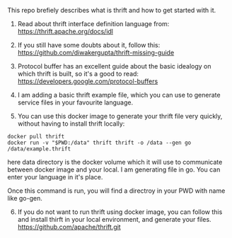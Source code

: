 This repo brefiely describes what is thrift and how to get started with it.

1. Read about thrift interface definition language from: 
https://thrift.apache.org/docs/idl

2. If you still have some doubts about it, follow this:
https://github.com/diwakergupta/thrift-missing-guide

3. Protocol buffer has an excellent guide about the basic idealogy on which thrift is built, so it's a good to read:
https://developers.google.com/protocol-buffers

4. I am adding a basic thrift example file, which you can use to generate service files in your favourite language.

5. You can use this docker image to generate your thrift file very quickly, without having to install thrift locally:
```
docker pull thrift
docker run -v "$PWD:/data" thrift thrift -o /data --gen go /data/example.thrift
```
here data directory is the docker volume which it will use to communicate between docker image and your local.
I am generating file in go. You can enter your language in it's place.

Once this command is run, you will find a directroy in your PWD with name like go-gen.

6. If you do not want to run thrift using docker image, you can follow this and install thirft in your local environment, and generate your files.
https://github.com/apache/thrift.git 


